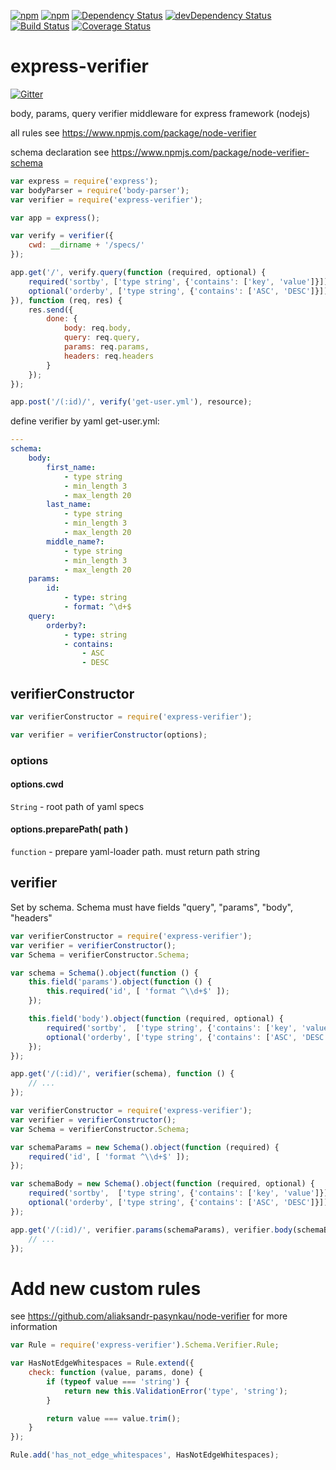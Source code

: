 [![npm](http://img.shields.io/npm/v/express-verifier.svg?style=flat-square)](https://www.npmjs.com/package/express-verifier)
[![npm](http://img.shields.io/npm/l/express-verifier.svg?style=flat-square)](http://opensource.org/licenses/MIT)
[![Dependency Status](https://david-dm.org/aliaksandr-pasynkau/express-verifier.svg?style=flat-square)](https://david-dm.org/aliaksandr-pasynkau/express-verifier)
[![devDependency Status](https://david-dm.org/aliaksandr-pasynkau/express-verifier/dev-status.svg?style=flat-square)](https://david-dm.org/aliaksandr-pasynkau/express-verifier#info=devDependencies)
[![Build Status](https://travis-ci.org/aliaksandr-pasynkau/express-verifier.svg?branch=master&style=flat-square)](https://travis-ci.org/aliaksandr-pasynkau/express-verifier)
[![Coverage Status](https://img.shields.io/coveralls/aliaksandr-pasynkau/express-verifier.svg?style=flat-square)](https://coveralls.io/r/aliaksandr-pasynkau/express-verifier?branch=master)

express-verifier
================

[![Gitter](https://badges.gitter.im/Join%20Chat.svg)](https://gitter.im/aliaksandr-pasynkau/express-verifier?utm_source=badge&utm_medium=badge&utm_campaign=pr-badge&utm_content=badge)

body, params, query verifier middleware for express framework (nodejs)

all rules see https://www.npmjs.com/package/node-verifier

schema declaration see https://www.npmjs.com/package/node-verifier-schema

```js
var express = require('express');
var bodyParser = require('body-parser');
var verifier = require('express-verifier');

var app = express();

var verify = verifier({
	cwd: __dirname + '/specs/'
});

app.get('/', verify.query(function (required, optional) {
	required('sortby', ['type string', {'contains': ['key', 'value']}]);
	optional('orderby', ['type string', {'contains': ['ASC', 'DESC']}]);
}), function (req, res) {
	res.send({
		done: {
			body: req.body,
			query: req.query,
			params: req.params,
			headers: req.headers
		}
	});
});

app.post('/(:id)/', verify('get-user.yml'), resource);

```

define verifier by yaml
get-user.yml:
```yaml
---
schema:
    body:
        first_name:
            - type string
            - min_length 3
            - max_length 20
        last_name:
            - type string
            - min_length 3
            - max_length 20
        middle_name?:
            - type string
            - min_length 3
            - max_length 20
    params:
        id:
            - type: string
            - format: ^\d+$
    query:
        orderby?:
            - type: string
            - contains:
                - ASC
                - DESC
```

## verifierConstructor

```js
var verifierConstructor = require('express-verifier');

var verifier = verifierConstructor(options);
```

### options
#### options.cwd
`String` - root path of yaml specs

#### options.preparePath( path )
`function` - prepare yaml-loader path. must return path string

## verifier

Set by schema. Schema must have fields "query", "params", "body", "headers"
```js
var verifierConstructor = require('express-verifier');
var verifier = verifierConstructor();
var Schema = verifierConstructor.Schema;

var schema = Schema().object(function () {
	this.field('params').object(function () {
		this.required('id', [ 'format ^\\d+$' ]);
	});

	this.field('body').object(function (required, optional) {
		required('sortby',  ['type string', {'contains': ['key', 'value']}]);
    	optional('orderby', ['type string', {'contains': ['ASC', 'DESC']}]);
	});
});

app.get('/(:id)/', verifier(schema), function () {
	// ...
});
```


```js
var verifierConstructor = require('express-verifier');
var verifier = verifierConstructor();
var Schema = verifierConstructor.Schema;

var schemaParams = new Schema().object(function (required) {
	required('id', [ 'format ^\\d+$' ]);
});

var schemaBody = new Schema().object(function (required, optional) {
	required('sortby',  ['type string', {'contains': ['key', 'value']}]);
	optional('orderby', ['type string', {'contains': ['ASC', 'DESC']}]);
});

app.get('/(:id)/', verifier.params(schemaParams), verifier.body(schemaBody), verifier.headers('get-user-headers.yaml'), function () {
	// ...
});
```
# Add new custom rules
see https://github.com/aliaksandr-pasynkau/node-verifier for more information

```js
var Rule = require('express-verifier').Schema.Verifier.Rule;

var HasNotEdgeWhitespaces = Rule.extend({
	check: function (value, params, done) {
		if (typeof value === 'string') {
			return new this.ValidationError('type', 'string');
		}

		return value === value.trim();
	}
});

Rule.add('has_not_edge_whitespaces', HasNotEdgeWhitespaces);
```
